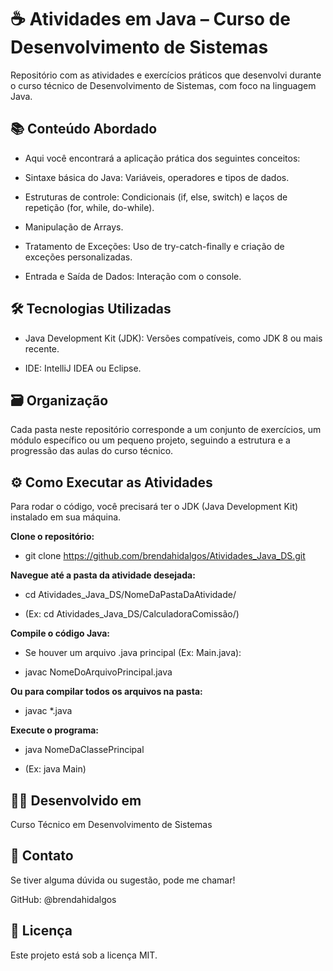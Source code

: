 # ☕ Atividades em Java – Curso de Desenvolvimento de Sistemas
Repositório com as atividades e exercícios práticos que desenvolvi durante o curso técnico de Desenvolvimento de Sistemas, com foco na linguagem Java.

## 📚 Conteúdo Abordado
- Aqui você encontrará a aplicação prática dos seguintes conceitos:

- Sintaxe básica do Java: Variáveis, operadores e tipos de dados.

- Estruturas de controle: Condicionais (if, else, switch) e laços de repetição (for, while, do-while).

- Manipulação de Arrays.

- Tratamento de Exceções: Uso de try-catch-finally e criação de exceções personalizadas.

- Entrada e Saída de Dados: Interação com o console.

## 🛠 Tecnologias Utilizadas

- Java Development Kit (JDK): Versões compatíveis, como JDK 8 ou mais recente.

- IDE: IntelliJ IDEA ou Eclipse.

## 🗃 Organização
Cada pasta neste repositório corresponde a um conjunto de exercícios, um módulo específico ou um pequeno projeto, seguindo a estrutura e a progressão das aulas do curso técnico.

## ⚙️ Como Executar as Atividades
Para rodar o código, você precisará ter o JDK (Java Development Kit) instalado em sua máquina.

**Clone o repositório:**

- git clone https://github.com/brendahidalgos/Atividades_Java_DS.git

**Navegue até a pasta da atividade desejada:**

- cd Atividades_Java_DS/NomeDaPastaDaAtividade/

- (Ex: cd Atividades_Java_DS/CalculadoraComissão/)

**Compile o código Java:**

- Se houver um arquivo .java principal (Ex: Main.java):

- javac NomeDoArquivoPrincipal.java

**Ou para compilar todos os arquivos na pasta:**

- javac *.java

**Execute o programa:**

- java NomeDaClassePrincipal

- (Ex: java Main)

## 👩‍💻 Desenvolvido em
Curso Técnico em Desenvolvimento de Sistemas

## 📧 Contato
Se tiver alguma dúvida ou sugestão, pode me chamar!

GitHub: @brendahidalgos

## 📄 Licença
Este projeto está sob a licença MIT.
